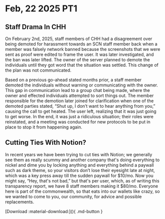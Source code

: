 # Feb, 22 2025 PT1

## **Staff Drama In CHH**

On February 2nd, 2025, staff members of CHH had a disagreement over being demoted for harassment towards an SCN staff member back when a member was falsely network banned because the screenshots that we were sent as proof were edited to frame the user. It was later investigated, and the ban was later lifted. The owner of the server planned to demote the individuals until they got word that the situation was settled. This change of the plan was not communicated. 

Based on a previous go-ahead stated months prior, a staff member demoted the individuals without warning or communicating with the owner. This gap in communication lead to a group chat being made, where the owner and effected individuals attempted to sort things out. The member responsible for the demotion later joined for clarification when one of the demoted parties stated, “Shut up, I don’t want to hear anything from you,” causing the call to get heated. The user left, realizing that it was just going to get worse. In the end, it was just a ridiculous situation; their roles were reinstated, and a meeting was conducted for new protocols to be put in place to stop it from happening again.


## **Cutting Ties With Notion**?

In recent years we have been trying to cut ties with Notion; we generally see them as really scummy and another company that's doing everything to nickel and dime you by locking anything and everything behind a paywall such as dark theme, so your visitors don’t lose their eyesight late at night, which was a key press away till the sudden paywall for $10/mo. Now you might say, “Hey, that's not bad,” but that's per user, which, as of writing this transparency report, we have 8 staff members making it $80/mo. Everyone here is part of the commonwealth, so that eats into our wallets like crazy, so we wanted to come to you, our community, for advice and possible replacements.


[Download :material-download:](<a href="https://nightfuryvg.github.io/SCN-Docs/assets/Transparency%20Reports/SCN-Transparency-Report-1[1_22_25].pdf" download></a>){ .md-button }
